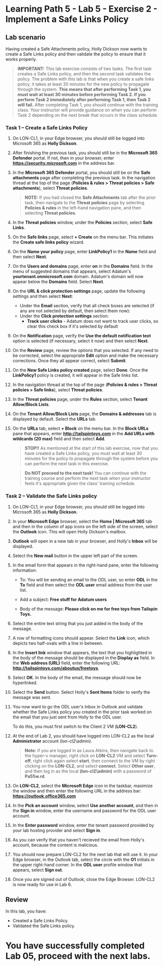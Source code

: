 # Learning Path 5 - Lab 5 - Exercise 2 - Implement a Safe Links Policy

## Lab scenario

Having created a Safe Attachments policy, Holly Dickson now wants to create a Safe Links policy and then validate the policy to ensure that it works properly.

>**IMPORTANT:** This lab exercise consists of two tasks. The first task creates a Safe Links policy, and then the second task validates the policy. The problem with this lab is that when you create a safe links policy, it takes at least 30 minutes for the new policy to propagate through the system. **This means that after performing Task 1, you must wait at least 30 minutes before performing Task 2. If you perform Task 2 immediately after performing Task 1, then Task 2 will fail.** After completing Task 1, you should continue with the training class. Your instructor will provide guidance on when you can perform Task 2 depending on the next break that occurs in the class schedule.

### Task 1 – Create a Safe Links Policy  

1. On LON-CL1, in your Edge browser, you should still be logged into Microsoft 365 as **Holly Dickson**.

2. After finishing the previous task, you should still be in the **Microsoft 365 Defender** portal. If not, then in your browser, enter **https://security.microsoft.com** in the address bar.

3. In the **Microsoft 365 Defender** portal, you should still be on the **Safe attachments** page after completing the previous task. In the navigation thread at the top of the page (**Policies & rules > Threat policies > Safe attachments**), select **Threat policies**.

    >**NOTE:** If you had closed the **Safe Attachments** tab after the prior task, then navigate to the **Threat policies** page by selecting **Policies & rules** in the left-hand navigation pane, and then selecting **Threat policies**.

4. In the **Threat policies** window, under the **Policies** section, select **Safe Links**. 

5. On the **Safe links** page, select **+ Create** on the menu bar. This initiates the **Create safe links policy** wizard.

6. On the **Name your policy** page, enter **LinkPolicy1** in the **Name** field and then select **Next**.

7. On the **Users and domains** page, enter **on** in the **Domains** field. In the menu of suggested domains that appears, select Adatum's **yourtenant.onmicrosoft.com** domain. Adatum's domain will now appear below the **Domains** field. Select **Next**.

8. On the **URL & click protection settings** page, update the following settings and then select **Next**: 

    - Under the **Email** section, verify that all check boxes are selected (if any are not selected by default, then select them now):
    - Under the **Click protection settings** section:
        - **Track user clicks** - Adatum does not want to track user clicks, so clear this check box if it's selected by default
   
9. On the **Notification** page, verify the **Use the default notification text** option is selected (if necessary, select it now) and then select **Next**.

10. On the **Review** page, review the options that you selected. If any need to be corrected, select the appropriate **Edit** option and make the necessary corrections. Once they all appear correct, select **Submit**. 

11. On the **New Safe Links policy created** page, select **Done**. Once the **LinkPolicy1** policy is created, it will appear in the Safe links list. 

12. In the navigation thread at the top of the page (**Policies & rules > Threat policies > Safe links**), select **Threat policies**.

13. In the **Threat policies** page, under the **Rules** section, select **Tenant Allow/Block Lists**.

14. On the **Tenant Allow/Block Lists** page, the **Domains & addresses** tab is displayed by default. Select the **URLs** tab.

15. On the **URLs** tab, select **+ Block** on the menu bar. In the **Block URLs** pane that appears, enter **http://tailspintoys.com** in the **Add URLs with wildcards (20 max)** field and then select **Add**.

    >**STOP!!** As mentioned at the start of this lab exercise, now that you have created a Safe Links policy, you must wait at least 30 minutes for the policy to propagate through the system before you can perform the next task in this exercise. 

    >**Do NOT proceed to the next task!** You can continue with the training course and perform the next task when your instructor feels it's appropriate given the class' training schedule. 

### Task 2 – Validate the Safe Links policy

1. On LON-CL1, in your Edge browser, you should still be logged into Microsoft 365 as **Holly Dickson**.

2. In your **Microsoft Edge** browser, select the **Home | Microsoft 365** tab and then in the column of app icons on the left side of the screen, select the **Outlook** icon. This will open Holly Dickson's mailbox.

3. **Outlook** will open in a new tab in your browser, and Holly's **Inbox** will be displayed.

4. Select the **New mail** button in the upper left part of the screen.

5. In the email form that appears in the right-hand pane, enter the following information:

    - To: You will be sending an email to the ODL user, so enter **ODL** in the **To** field and then select the **ODL user** email address from the user list.

    - Add a subject: **Free stuff for Adatum users**

    - Body of the message: **Please click on me for free toys from Tailspin Toys.**

6. Select the entire text string that you just added in the body of the message.

7. A row of formatting icons should appear. Select the **Link** icon, which depicts two half-ovals with a line in between. 

8. In the **Insert link** window that appears, the text that you highlighted in the body of the message should be displayed in the **Display as** field. In the **Web address (URL)** field, enter the following URL: **http://tailspintoys.com/aboutus/freetoys**.

9. Select **OK**. In the body of the email, the message should now be hyperlinked. 

10. Select the **Send** button. Select Holly's **Sent Items** folder to verify the message was sent.

11. You now want to go the ODL user's Inbox in Outlook and validate whether the Safe Links policy you created in the prior task worked on the email that you just sent from Holly to the ODL user.<br/>

    To do this, you must first switch to the Client 2 VM (**LON-CL2**). 

12. At the end of Lab 2, you should have logged into LON-CL2 as the local **Administrator** account (lon-cl2\admin).
    
    >**Note:** if you are logged in as Laura Atkins, then navigate back to the hyper-v manager, right click on **LON-CL2** VM and select **Turn-off**, right click again select **start**, then connect to the VM by right clicking on the **LON-CL2**, and select **connect**. Select **Other user**, and then log in as the local **(lon-cl2\admin)** with a password of **Pa55w.rd**.

13. On **LON-CL2**, select the **Microsoft Edge** icon in the taskbar, maximize the window and then enter the following URL in the address bar: **https://outlook.office365.com**

14. In the **Pick an account** window, select **Use another account**, and then in the **Sign in** window, enter the username and password for the ODL user account.

15. In the **Enter password** window, enter the tenant password provided by your lab hosting provider and select **Sign in**.

16. As you can verify that you haven't recieved the email from Holly's account, because the content is malicious.

19. You should now prepare LON-CL2 for the next lab that will use it. In your Edge browser, in the Outlook tab, select the circle with the **O1** initials in the upper right-hand corner. In the **ODL user** profile window that appears, select **Sign out**.

20. Once you are signed out of Outlook, close the Edge Browser. LON-CL2 is now ready for use in Lab 6.

## Review

In this lab, you have:

- Created a Safe Links Policy.
- Validated the Safe Links policy.

# You have successfully completed Lab 05, proceed with the next labs.

